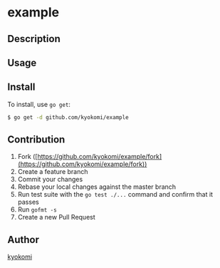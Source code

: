 # example



## Description

## Usage

## Install

To install, use `go get`:

```bash
$ go get -d github.com/kyokomi/example
```

## Contribution

1. Fork ([https://github.com/kyokomi/example/fork](https://github.com/kyokomi/example/fork))
1. Create a feature branch
1. Commit your changes
1. Rebase your local changes against the master branch
1. Run test suite with the `go test ./...` command and confirm that it passes
1. Run `gofmt -s`
1. Create a new Pull Request

## Author

[kyokomi](https://github.com/kyokomi)

